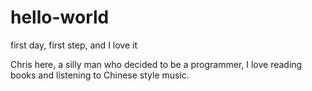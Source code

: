 # hello-world
first day, first step, and I love it

Chris here, a silly man who decided to be a programmer, I love reading books and listening to Chinese style music.
